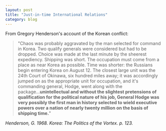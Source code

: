 ```yaml
---
layout: post
title: "Just-in-time International Relations"
category: blog
---
```


From Gregory Henderson's account of the Korean conflict:

>"Chaos was probably aggravated by the man selected for command in Korea. Two qualify generals were considered but had to be dropped. Choice was made at the last minute by the sheerest expediency. Shipping was short. The occupation must come from a place as near Korea as possible. Time was shorter: the Russians begin entering Korea on August 12. The closest large unit was the 24th Court of Okinawa, six hundred miles away; it was accordingly jumped on as the appropriate unit for occupation, and it's commanding general, Hodge, went along with the package...**unintellectual and without the slightest pretensions of qualification for the political nature of his job, General Hodge was very possibly the first man in history selected to wield executive powers over a nation of nearly twenty million on the basis of shipping time.**"

<cite>Henderson, G. 1968. *Korea: The Politics of the Vortex*. p. 123.</cite>
